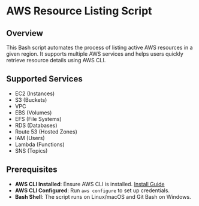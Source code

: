# AWS Resource Listing Script

## Overview  
This Bash script automates the process of listing active AWS resources in a given region. It supports multiple AWS services and helps users quickly retrieve resource details using AWS CLI.

## Supported Services  
- EC2 (Instances)  
- S3 (Buckets)  
- VPC  
- EBS (Volumes)  
- EFS (File Systems)  
- RDS (Databases)  
- Route 53 (Hosted Zones)  
- IAM (Users)  
- Lambda (Functions)  
- SNS (Topics)  

## Prerequisites  
- **AWS CLI Installed**: Ensure AWS CLI is installed. [Install Guide](https://docs.aws.amazon.com/cli/latest/userguide/install-cliv2.html)  
- **AWS CLI Configured**: Run `aws configure` to set up credentials.  
- **Bash Shell**: The script runs on Linux/macOS and Git Bash on Windows.  
